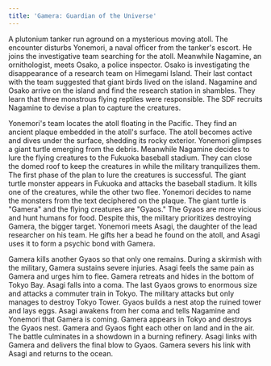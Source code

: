 ```yaml
---
title: 'Gamera: Guardian of the Universe'
---
```


A plutonium tanker run aground on a mysterious moving atoll. The encounter
disturbs Yonemori, a naval officer from the tanker's escort. He joins the
investigative team searching for the atoll. Meanwhile Nagamine, an
ornithologist, meets Osako, a police inspector. Osako is investigating the
disappearance of a research team on Himegami Island. Their last contact with the
team suggested that giant birds lived on the island. Nagamine and Osako arrive
on the island and find the research station in shambles. They learn that three
monstrous flying reptiles were responsible. The SDF recruits Nagamine to devise
a plan to capture the creatures.

Yonemori's team locates the atoll floating in the Pacific. They find an ancient
plaque embedded in the atoll's surface. The atoll becomes active and dives under
the surface, shedding its rocky exterior. Yonemori glimpses a giant turtle
emerging from the debris. Meanwhile Nagamine decides to lure the flying
creatures to the Fukuoka baseball stadium. They can close the domed roof to keep
the creatures in while the military tranquilizes them. The first phase of the
plan to lure the creatures is successful. The giant turtle monster appears in
Fukuoka and attacks the baseball stadium. It kills one of the creatures, while
the other two flee. Yonemori decides to name the monsters from the text
deciphered on the plaque. The giant turtle is "Gamera" and the flying creatures
are "Gyaos." The Gyaos are more vicious and hunt humans for food. Despite this,
the military prioritizes destroying Gamera, the bigger target. Yonemori meets
Asagi, the daughter of the lead researcher on his team. He gifts her a bead he
found on the atoll, and Asagi uses it to form a psychic bond with Gamera.

Gamera kills another Gyaos so that only one remains. During a skirmish with the
military, Gamera sustains severe injuries. Asagi feels the same pain as Gamera
and urges him to flee. Gamera retreats and hides in the bottom of Tokyo Bay.
Asagi falls into a coma. The last Gyaos grows to enormous size and attacks a
commuter train in Tokyo. The military attacks but only manages to destroy Tokyo
Tower. Gyaos builds a nest atop the ruined tower and lays eggs. Asagi awakens
from her coma and tells Nagamine and Yonemori that Gamera is coming. Gamera
appears in Tokyo and destroys the Gyaos nest. Gamera and Gyaos fight each other
on land and in the air. The battle culminates in a showdown in a burning
refinery. Asagi links with Gamera and delivers the final blow to Gyaos. Gamera
severs his link with Asagi and returns to the ocean.
